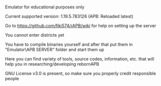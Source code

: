 Emulator for educational purposes only

Current supported version: 1.19.5.783126 (APB: Reloaded latest)

Go to https://github.com/fiki574/rAPB/wiki for help on setting up the server

You cannot enter districts yet

You have to compile binaries yourself and after that put them in "Emulator\APB SERVER" folder and start them up

Here you can find variety of tools, source codes, information, etc. that will help you in researching/developing rebornAPB

GNU License v3.0 is present, so make sure you properly credit responsible people
